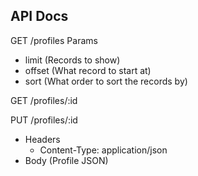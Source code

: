 ## API Docs

GET /profiles
Params
 - limit  (Records to show)
 - offset (What record to start at)
 - sort   (What order to sort the records by)
    

GET /profiles/:id


PUT /profiles/:id
 - Headers
   - Content-Type: application/json
 - Body (Profile JSON)
 

